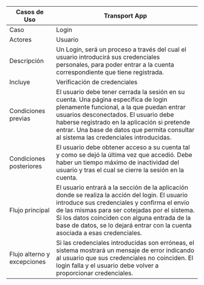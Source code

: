 | Casos de Uso | Transport App |
| --- | --- |
| Caso | Login | 
| Actores | Usuario |
| Descripción | Un Login, será un proceso a través del cual el usuario introducirá sus credenciales personales, para poder entrar a la cuenta correspondiente que tiene registrada. |
| Incluye | Verificación de credenciales |
| Condiciones previas | El usuario debe tener cerrada la sesión en su cuenta. Una página específica de login plenamente funcional, a la que puedan entrar usuarios desconectados. El usuario debe haberse registrado en la aplicación si pretende entrar. Una base de datos que permita consultar al sistema las credenciales introducidas. |
| Condiciones posteriores | El usuario debe obtener acceso a su cuenta tal y como se dejó la última vez que accedió. Debe haber un tiempo máximo de inactividad del usuario y tras el cual se cierre la sesión en la cuenta. |
| Flujo principal | El usuario entrará a la sección de la aplicación donde se realiza la acción del login. El usuario introduce sus credenciales y confirma el envío de las mismas para ser cotejadas por el sistema. Si los datos coinciden con alguna entrada de la base de datos, se lo dejará entrar con la cuenta asociada a esas credenciales. |
| Flujo alterno y excepciones | Si las credenciales introducidas son erróneas, el sistema mostrará un mensaje de error indicando al usuario que sus credenciales no coinciden. El login falla y el usuario debe volver a proporcionar credenciales. |